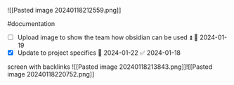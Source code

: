 ![[Pasted image 20240118212559.png]]

#documentation

- [ ] Upload image to show the team how obsidian can be used ⏫ 📅 2024-01-19
- [x] Update to project specifics 📅 2024-01-22 ✅ 2024-01-18

screen with backlinks
![[Pasted image 20240118213843.png]]![[Pasted image 20240118220752.png]]